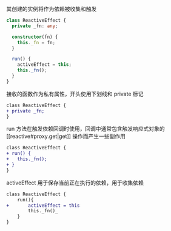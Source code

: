 其创建的实例将作为依赖被收集和触发
```ts
class ReactiveEffect {
  private _fn: any;

  constructor(fn) {
    this._fn = fn;
  }

  run() {
    activeEffect = this;
    this._fn();
  }
}
```

接收的函数作为私有属性，开头使用下划线和 private 标记
```diff
class ReactiveEffect {
+ private _fn;
}
```

run 方法在触发依赖回调时使用，回调中通常包含触发响应式对象的 [[reactive#proxy.get|get]] 操作而产生一些副作用
```diff
class ReactiveEffect {
+ run() {
+   this._fn();
+ }
}
```

activeEffect 用于保存当前正在执行的依赖，用于收集依赖
```diff
class ReactiveEffect {
	run(){
+		activeEffect = this
		this._fn()_
	}
}
```